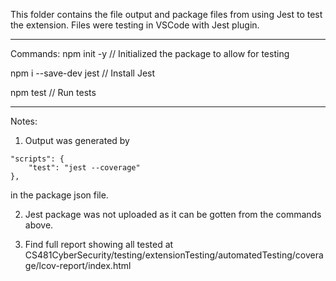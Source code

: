This folder contains the file output and package files from using Jest to test the extension.
Files were testing in VSCode with Jest plugin.

-------------------------------------
Commands:
npm init -y
// Initialized the package to allow for testing

npm i --save-dev jest
// Install Jest

npm test
// Run tests

-------------------------------------
Notes: 
1. Output was generated by 
```
"scripts": {
    "test": "jest --coverage"
},
```
  
in the package json file.

2. Jest package was not uploaded as it can be gotten from the commands above.

3. Find full report showing all tested at CS481CyberSecurity/testing/extensionTesting/automatedTesting/coverage/lcov-report/index.html

